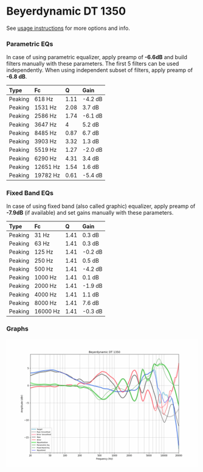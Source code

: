# Beyerdynamic DT 1350
See [usage instructions](https://github.com/jaakkopasanen/AutoEq#usage) for more options and info.

### Parametric EQs
In case of using parametric equalizer, apply preamp of **-6.6dB** and build filters manually
with these parameters. The first 5 filters can be used independently.
When using independent subset of filters, apply preamp of **-6.8 dB**.

| Type    | Fc       |    Q | Gain    |
|:--------|:---------|:-----|:--------|
| Peaking | 618 Hz   | 1.11 | -4.2 dB |
| Peaking | 1531 Hz  | 2.08 | 3.7 dB  |
| Peaking | 2586 Hz  | 1.74 | -6.1 dB |
| Peaking | 3647 Hz  | 4    | 5.2 dB  |
| Peaking | 8485 Hz  | 0.87 | 6.7 dB  |
| Peaking | 3903 Hz  | 3.32 | 1.3 dB  |
| Peaking | 5519 Hz  | 1.27 | -2.0 dB |
| Peaking | 6290 Hz  | 4.31 | 3.4 dB  |
| Peaking | 12651 Hz | 1.54 | 1.6 dB  |
| Peaking | 19782 Hz | 0.61 | -5.4 dB |

### Fixed Band EQs
In case of using fixed band (also called graphic) equalizer, apply preamp of **-7.9dB**
(if available) and set gains manually with these parameters.

| Type    | Fc       |    Q | Gain    |
|:--------|:---------|:-----|:--------|
| Peaking | 31 Hz    | 1.41 | 0.3 dB  |
| Peaking | 63 Hz    | 1.41 | 0.3 dB  |
| Peaking | 125 Hz   | 1.41 | -0.2 dB |
| Peaking | 250 Hz   | 1.41 | 0.5 dB  |
| Peaking | 500 Hz   | 1.41 | -4.2 dB |
| Peaking | 1000 Hz  | 1.41 | 0.1 dB  |
| Peaking | 2000 Hz  | 1.41 | -1.9 dB |
| Peaking | 4000 Hz  | 1.41 | 1.1 dB  |
| Peaking | 8000 Hz  | 1.41 | 7.6 dB  |
| Peaking | 16000 Hz | 1.41 | -0.3 dB |

### Graphs
![](./Beyerdynamic%20DT%201350.png)